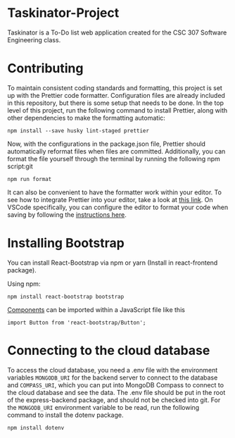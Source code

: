 # Taskinator-Project

Taskinator is a To-Do list web application created for the CSC 307 Software Engineering class.

# Contributing

To maintain consistent coding standards and formatting, this project is set up with the
Prettier code formatter. Configuration files are already included in this repository, but there
is some setup that needs to be done. In the top level of this project, run the following command
to install Prettier, along with other dependencies to make the formatting automatic:

`npm install --save husky lint-staged prettier`

Now, with the configurations in the package.json file, Prettier should automatically reformat files
when files are committed. Additionally, you can format the file yourself through the terminal by
running the following npm script:git

`npm run format`

It can also be convenient to have the formatter work within your editor. To see how to integrate
Prettier into your editor, take a look at [this link](https://prettier.io/docs/en/editors.html).
On VSCode specifically, you can configure the editor to format your code when saving by following
the [instructions here](https://blog.yogeshchavan.dev/automatically-format-code-on-file-save-in-visual-studio-code-using-prettier).

# Installing Bootstrap

You can install React-Bootstrap via npm or yarn (Install in react-frontend package).

Using npm:

`npm install react-bootstrap bootstrap`

[Components](https://react-bootstrap.netlify.app/docs/components/accordion) can be imported within a JavaScript file like this

`import Button from 'react-bootstrap/Button';`

# Connecting to the cloud database

To access the cloud database, you need a .env file with the environment variables `MONGODB_URI` for
the backend server to connect to the database and `COMPASS_URI`, which you can put into MongoDB
Compass to connect to the cloud database and see the data. The .env file should be put in the root of the express-backend package, and should not be checked into git. For the `MONGODB_URI` environment variable to be read, run the following command to install the dotenv package.

`npm install dotenv`

